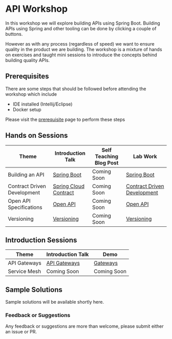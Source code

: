 # API Workshop

In this workshop we will explore building APIs using Spring Boot.
Building APIs using Spring and other tooling can be done by clicking a couple of buttons. 

However as with any process (regardless of speed) we want to ensure quality in the product we are building.
The workshop is a mixture of hands on exercises and taught mini sessions to introduce the concepts behind building quality APIs.

## Prerequisites 

There are some steps that should be followed before attending the workshop which include
* IDE installed (Intellij/Eclipse) 
* Docker setup

Please visit the [prerequisite](prerequisites/README.md) page to perform these steps

## Hands on Sessions

| Theme                         | Introduction Talk                                     |  Self Teaching Blog Post | Lab Work                                               |
|-------------------------------|----------------------------------------------------------|--------------------------|------------------------------------------------------- |
| Building an API               | [Spring Boot](/presentations/01-spring-boot.pdf)         | Coming Soon              | [Spring Boot](/01-spring-boot/README.md)               |
| Contract Driven Development   | [Spring Cloud Contract](/presentations/02-contracts.pdf) | Coming Soon              | [Contract Driven Development](/02-contracts/README.md) |
| Open API Specifications       | [Open API](/presentations/03-open-api.pdf)               | Coming Soon              | [Open API](/03-open-api/README.md)                     | 
| Versioning                    | [Versioning](/presentatinos/04-versioning.pdf)           | Coming Soon              | [Versioning](/04-versioning/README.md)                 | 

## Introduction Sessions

| Theme                         | Introduction Talk                                     |  Demo                               |
| ----------------------------- | ----------------------------------------------------- | ----------------------------------- |
| API Gateways                  | [API Gateways](/presentations/05-gateways.pdf)        | [Gateways](/05-gateways/README.md)  |
| Service Mesh                  | Coming Soon                                           | Coming Soon                         |

## Sample Solutions

Sample solutions will be available shortly here. 

### Feedback or Suggestions

Any feedback or suggestions are more than welcome, please submit either an issue or PR. 
